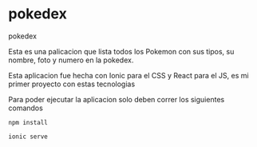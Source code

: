 # pokedex
pokedex

Esta es una palicacion que lista todos los Pokemon con sus tipos, su nombre, foto y numero en la pokedex.

Esta aplicacion fue hecha con Ionic para el CSS y React para el JS, es mi primer proyecto con estas tecnologias

Para poder ejecutar la aplicacion solo deben correr los siguientes comandos
```
npm install
```
```
ionic serve
```
